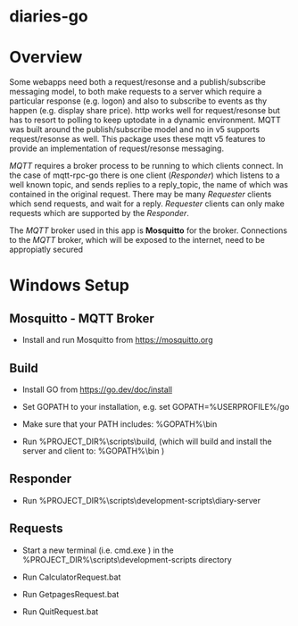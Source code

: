 # diaries-go

# Overview

Some webapps need both a request/resonse and a publish/subscribe messaging model, to both make requests to a server which require a particular response (e.g. logon) and also to subscribe to events as thy happen (e.g. display share price). http works well for request/resonse but has to resort to polling to keep uptodate in a dynamic environment. MQTT was built around the publish/subscribe model and no in v5 supports request/resonse as well. This package uses these mqtt v5 features to provide an implementation of request/resonse messaging. 

*MQTT* requires a broker process to be running to which clients connect. In the case of mqtt-rpc-go there is one client (*Responder*) which listens to a well known topic, and sends replies to a reply_topic, the name of which was contained in the original request. There may be many *Requester* clients which send requests, and wait for a reply.  *Requester* clients can only make requests which are supported by the *Responder*.

The *MQTT* broker used in this app is **Mosquitto** for the broker. Connections to the *MQTT* broker, which will be exposed to the internet, need to be appropiatly secured

# Windows Setup

## Mosquitto - MQTT Broker
 
 - Install and run Mosquitto from https://mosquitto.org

## Build

 - Install GO from https://go.dev/doc/install

 - Set GOPATH to your installation, e.g. set GOPATH=%USERPROFILE%/go

 - Make sure that your PATH includes: %GOPATH%\bin

 - Run %PROJECT_DIR%\scripts\build, (which will build and install the server and client to:  %GOPATH%\bin )


## Responder

 - Run %PROJECT_DIR%\scripts\development-scripts\diary-server

## Requests

 - Start a new terminal (i.e. cmd.exe ) in the %PROJECT_DIR%\scripts\development-scripts directory

 - Run CalculatorRequest.bat
 - Run GetpagesRequest.bat
 - Run QuitRequest.bat
